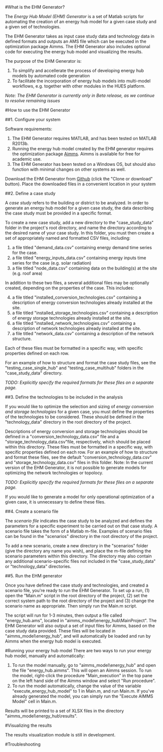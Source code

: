 #What is the EHM Generator?

The *Energy Hub Model (EHM) Generator* is a set of Matlab scripts for automating the creation of an energy hub model for a given case study and a given set of technologies.  

The EHM Generator takes as input case study data and technology data in defined formats and outputs an AMS file which can be executed in the optimization package Aimms.  The EHM Generator also includes optional code for executing the energy hub model and visualizing the results.

The purpose of the EHM Generator is:

1. To simplify and accellerate the process of developing energy hub models by automated code generation
2. To facilitate the incorporation of energy hub models into multi-model workflows, e.g. together with other modules in the HUES platform.

*Note: The EHM Generator is currently only in Beta release, as we continue to resolve remaining issues*

#How to use the EHM Generator

##1. Configure your system

Software requirements:

1. The EHM Generator requires MATLAB, and has been tested on MATLAB R2013b.  
2. Running the energy hub model created by the EHM generator requires the optimization package [Aimms](http://aimms.com/).  Aimms is available for free for academic use.
3. The EHM Generator has been tested on a Windows OS, but should also function with minimal changes on other systems as well.

Download the EHM Generator from [Github](https://github.com/hues-platform/energy-hub-model-generator-aimms) (click the "Clone or download" button). Place the downloaded files in a convenient location in your system

##2. Define a case study

A *case study* refers to the building or district to be analyzed. In order to generate an energy hub model for a given case study, the data describing the case study must be provided in a specific format. 

To create a new case study, add a new directory to the "case_study_data" folder in the project's root directory, and name the directory according to the desired name of your case study.  In this folder, you must then create a set of appropriately named and formatted CSV files, including:

1. a file titled "demand_data.csv" containing energy demand time series for the case.
2. a file titled "energy_inputs_data.csv" containing energy inputs time series for the case (e.g. solar radiation)
3. a file titled "node_data.csv" containing data on the building(s) at the site (e.g. roof area)

In addition to these two files, a several additional files may be optionally created, depending on the properties of the case.  This includes:

4. a file titled "installed_conversion_technologies.csv" containing a description of energy conversion technologies already installed at the site.
5. a file titled "installed_storage_technologies.csv" containing a description of energy storage technologies already installed at the site.
6. a file titled "installed_network_technologies.csv" containing a description of network technologies already installed at the site.
7. a file titled "network_data.csv" containing a description of the network structure.

Each of these files must be formatted in a specific way, with specific properties defined on each row.  

For an example of how to structure and format the case study files, see the "testing_case_single_hub" and "testing_case_multihub" folders in the "case_study_data" directory.

*TODO: Explicitly specify the required formats for these files on a separate page.*

##3. Define the technologies to be included in the analysis

If you would like to optimize the selection and sizing of *energy conversion and storage technologies* for a given case, you must define the properties of the technologies to be considered. These should be defined in the "technology_data" directory in the root directory of the project.  

Descriptions of energy conversion and storage technologies should be defined in a "conversion_technology_data.csv" file and a "storage_technology_data.csv"file, respectively, which should be placed within this directory. These files must be formatted in a specific way, with specific properties defined on each row.  For an example of how to structure and format these files, see the default "conversion_technology_data.csv" and "storage_technology_data.csv" files in this folder. Note: In the current version of the EHM Generator, it is not possible to generate models for optimizing the network technologies or topolocy.

*TODO: Explicitly specify the required formats for these files on a separate page.*

If you would like to generate a model for only operational optimization of a given case, it is unnecessary to define these files.

##4. Create a scenario file

The *scenario file* indicates the case study to be analyzed and defines the parameters for a specific experiment to be carried out on that case study.  A scenario file takes the form of a Matlab m-file. Examples of scenario files can be found in the "scenarios" directory in the root directory of the project.  

To add a new scenario, create a new directory in the "scenarios" folder (give the directory any name you wish), and place the m-file defining the scenario parameters within this directory.  The directory may also contain any additional scenario-specific files not included in the "case_study_data" or "technology_data" directories.

##5. Run the EHM generator

Once you have defined the case study and technologies, and created a scenario file, you're ready to run the EHM Generator.  To set up a run, (1) open the "Main.m" script in the root directory of the project, (2) set the correct system path to the root directory of the project and (3) change the scenario name as appropriate.  Then simply run the Main.m script.  

The script will run for 1-3 minutes, then output a file called "energy_hub.ams", located in "aimms_model\energy_hub\MainProject". The EHM Generator will also output a set of input files for Aimms, based on the case study data provided.  These files will be located in "aimms_model\energy_hub", and will automatically be loaded and run by Aimms when the energy hub model is executed. 

#Running your energy hub model
There are two ways to run your energy hub model, manually and automatically:

1. To run the model manually, go to "aimms_model\energy_hub" and open the file "energy_hub.aimms".  This will open an Aimms session. To run the model, right-click the procedure "Main_execution" in the top pane on the left hand side of the Aimms window and select "Run procedure".
2. To run the model automatically, change the value of the variable "execute_energy_hub_model" to 1 in Main.m, and run Main.m.  If you've already generated the model, you can simply run the "Execute AIMMS Model" cell in Main.m.

Results will be printed to a set of XLSX files in the directory "aimms_model\energy_hub\results".

#Visualizing the results

The results visualization module is still in development.

#Troubleshooting

